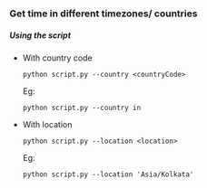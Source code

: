 ### Get time in different timezones/ countries

##### Using the script
*  With country code
    ```
    python script.py --country <countryCode>
    ```
    Eg:
    ```
    python script.py --country in
    ```

* With location
    ```
    python script.py --location <location>
    ```
    Eg:
    ```
    python script.py --location 'Asia/Kolkata'
    ```
